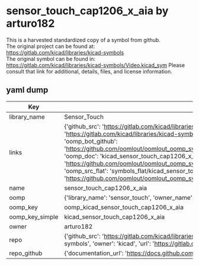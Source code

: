 # sensor_touch_cap1206_x_aia by arturo182  
This is a harvested standardized copy of a symbol from github.  
The original project can be found at:  
https://gitlab.com/kicad/libraries/kicad-symbols  
The original symbol can be found in:
https://gitlab.com/kicad/libraries/kicad-symbols/Video.kicad_sym
Please consult that link for additional, details, files, and license information.  
## yaml dump  
| Key | Value |  
| --- | --- |  
| library_name | Sensor_Touch |  
| links | {'github_src': 'https://gitlab.com/kicad/libraries/kicad-symbols/Video.kicad_sym', 'github_src_repo': 'https://gitlab.com/kicad/libraries/kicad-symbols', 'oomp_bot': 'kicad_sensor_touch_cap1206_x_aia/working', 'oomp_bot_github': 'https://github.com/oomlout/oomlout_oomp_symbol_bot/tree/main/kicad_sensor_touch_cap1206_x_aia/working', 'oomp_doc': 'kicad_sensor_touch_cap1206_x_aia/working', 'oomp_doc_github': 'https://github.com/oomlout/oomlout_oomp_symbol_doc/tree/main/kicad_sensor_touch_cap1206_x_aia/working', 'oomp_src_flat': 'symbols_flat/kicad_sensor_touch_cap1206_x_aia/working', 'oomp_src_flat_github': 'https://github.com/oomlout/oomlout_oomp_symbol_src/tree/main/kicad_sensor_touch_cap1206_x_aia/working'} |  
| name | sensor_touch_cap1206_x_aia |  
| oomp | {'library_name': 'sensor_touch', 'owner_name': 'kicad', 'symbol_name': 'sensor_touch_cap1206_x_aia'} |  
| oomp_key | oomp_kicad_sensor_touch_cap1206_x_aia |  
| oomp_key_simple | kicad_sensor_touch_cap1206_x_aia |  
| owner | arturo182 |  
| repo | {'github_src': 'https://gitlab.com/kicad/libraries/kicad-symbols/Video.kicad_sym', 'name': 'libraries/kicad-symbols', 'owner': 'kicad', 'url': 'https://gitlab.com/kicad/libraries/kicad-symbols'} |  
| repo_github | {'documentation_url': 'https://docs.github.com/rest/repos/repos#get-a-repository', 'message': 'Not Found'} |  

